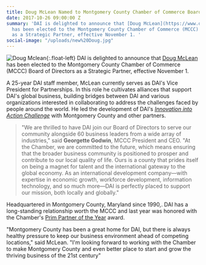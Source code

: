 ```yaml
---
title: Doug McLean Named to Montgomery County Chamber of Commerce Board
date: 2017-10-26 09:00:00 Z
summary: 'DAI is delighted to announce that [Doug McLean](https://www.dai.com/who-we-are/our-team/doug-mclean)
  has been elected to the Montgomery County Chamber of Commerce (MCCC) Board of Directors
  as a Strategic Partner, effective November 1. '
social-image: "/uploads/new%20Doug.jpg"
---
```


![Doug Mclean](/uploads/new%20Doug.jpg){:.float-left} DAI is delighted to announce that [Doug McLean](https://www.dai.com/who-we-are/our-team/doug-mclean) has been elected to the Montgomery County Chamber of Commerce (MCCC) Board of Directors as a Strategic Partner, effective November 1.

A 25-year DAI staff member, McLean currently serves as DAI's Vice President for Partnerships. In this role he cultivates alliances that support DAI's global business, building bridges between DAI and various organizations interested in collaborating to address the challenges faced by people around the world. He led the development of DAI's _[Innovation into Action Challenge](https://www.dai.com/news/innovation-action-challenge-winners-chosen)_ with Montgomery County and other partners.

> "We are thrilled to have DAI join our Board of Directors to serve our community alongside 60 business leaders from a wide array of industries," said **Georgette Godwin**, MCCC President and CEO. "At the Chamber, we are committed to the future, which means ensuring that the broader business community is positioned to prosper and contribute to our local quality of life. Ours is a county that prides itself on being a magnet for talent and the international gateway to the global economy. As an international development company—with expertise in economic growth, workforce development, information technology, and so much more—DAI is perfectly placed to support our mission, both locally and globally."

Headquartered in Montgomery County, Maryland since 1990,. DAI has a long-standing relationship worth the MCCC and last year was honored with the Chamber's [Prim Partner of the Year](https://www.dai.com/news/dai-named-prime-partner-year-2016) award.

"Montgomery County has been a great home for DAI, but there is always healthy pressure to keep our business environment ahead of competing locations," said McLean. "I'm looking forward to working with the Chamber to make Montgomery County and even better place to start and grow the thriving business of the 21st century"